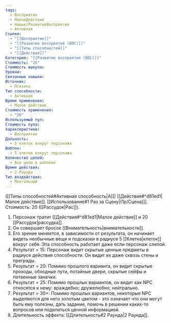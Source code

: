 ```yaml
---
tags:
  - Восприятие
  - МалоеДействие
  - Навык/РазвитиеВосприятия
  - Активная
Ссылки:
  - "[[Восприятие]]"
  - "[[Развитие восприятия (ВОС)]]"
  - "[[Типы способностей]]"
  - "[[Действия]]"
Категория: "[[Развитие восприятия (ВОС)]]"
Стоимость: "25"
Стоимость выкупа: 
Уровни: 
Связанные навыки: 
Источник:
  - Психика
Тип способности:
  - Активная
Время применения:
  - Малое действие
Стоимость применения:
  - "20"
Используемый пул: 
Стоимость пула: 
Характеристики:
  - Восприятие
Дальность:
  - 5 клеток вокруг персонажа
Шаблон:
  - 5 клеток вокруг персонажа
Количество целей:
  - Все цели в шаблоне
Время действия:
  - 2 Раунда
Тип воздействия:
  - Ментальный
---
```

([[Типы способностей#Активная способность|А]]) [[Действия#^d81ed1|Малое действие]]. [[Использование#1 Раз за Сцену|(1р/Сцена)]]. Стоимость: 20 ([[Рассудок|Рас]]). 

1. Персонаж тратит [[Действия#^d81ed1|Малое действие]] и 20 [[Рассудок|рассудка]].
2. Он совершает бросок [[Внимательность|внимательности]]. 
3. Его зрение меняется, в зависимости от результата, он начинает видеть необычные вещи и подсказки в радиусе 5 [[Клетка|клеток]] вокруг себя. Эта способность работает даже если персонаж слепой. 
4. Результат = 15: Персонаж видит скрытые ценные предметы в радиусе действия способности. Он видит их даже сквозь стены и преграды. 
5. Результат = 20: Помимо прошлого варианта, он видит скрытые проходы, обходные пути, потайные двери, скрытые сейфы и потаенные заначки. 
6. Результат = 25: Помимо прошлых вариантов, он видит как NPC относятся к нему: враждебно; дружелюбно; нейтрально. 
7. Результат = 30+: Помимо прошлых вариантов, некоторые NPC выделяются для него золотым цветом - это означает что они могут быть ему полезны, дать задание, помочь в решении каких-то вопросов или поделиться ценной информацией. 
8. Длительность эффекта: [[Длительность#2 Раунда|2 Раунда]].
